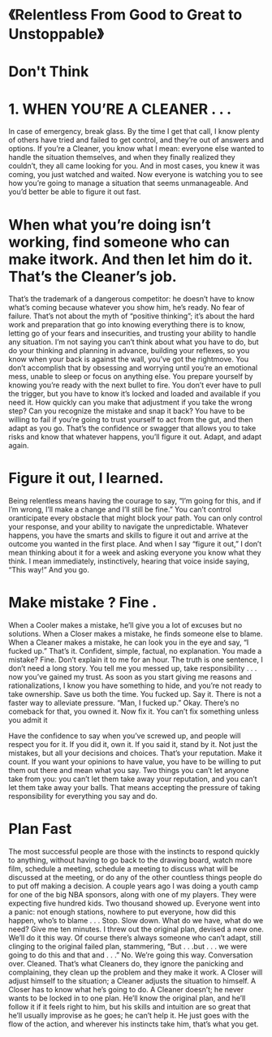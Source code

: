 
 # 《Relentless From Good to Great to Unstoppable》

# Don't Think 
# 1. WHEN YOU’RE A CLEANER . . .

In case of emergency, break glass. By the time I
get that call, I know plenty of others have tried and
failed to get control, and they’re out of answers
and options. If you’re a Cleaner, you know what I
mean: everyone else wanted to handle the situation
themselves, and when they finally realized they
couldn’t, they all came looking for you. And in
most cases, you knew it was coming, you just
watched and waited. Now everyone is watching
you to see how you’re going to manage a situation
that seems unmanageable. And you’d better be able
to figure it out fast.

# When what you’re doing isn’t working, find someone who can make itwork. And then let him do it. That’s the Cleaner’s job.

That’s the trademark of a dangerous competitor:
he doesn’t have to know what’s coming because
whatever you show him, he’s ready. No fear of
failure.
That’s not about the myth of “positive thinking”;
it’s about the hard work and preparation that go
into knowing everything there is to know, letting go
of your fears and insecurities, and trusting your
ability to handle any situation.
I’m not saying you can’t think about what you
have to do, but do your thinking and planning in
advance, building your reflexes, so you know when
your back is against the wall, you’ve got the rightmove. You don’t accomplish that by obsessing and
worrying until you’re an emotional mess, unable to
sleep or focus on anything else. You prepare
yourself by knowing you’re ready with the next
bullet to fire. You don’t ever have to pull the
trigger, but you have to know it’s locked and
loaded and available if you need it.
How quickly can you make that adjustment if
you take the wrong step? Can you recognize the
mistake and snap it back? You have to be willing
to fail if you’re going to trust yourself to act from
the gut, and then adapt as you go. That’s the
confidence or swagger that allows you to take risks
and know that whatever happens, you’ll figure it
out. Adapt, and adapt again.

# Figure it out, I learned.

Being relentless means having the courage to
say, “I’m going for this, and if I’m wrong, I’ll make
a change and I’ll still be fine.” You can’t control oranticipate every obstacle that might block your
path. You can only control your response, and your
ability to navigate the unpredictable. Whatever
happens, you have the smarts and skills to figure it
out and arrive at the outcome you wanted in the
first place.
And when I say “figure it out,” I don’t mean
thinking about it for a week and asking everyone
you know what they think. I mean immediately,
instinctively, hearing that voice inside saying,
“This way!” And you go.


# Make mistake ? Fine .

When a Cooler makes a
mistake, he’ll give you a lot of excuses but no
solutions. When a Closer makes a mistake, he finds
someone else to blame. When a Cleaner makes a
mistake, he can look you in the eye and say, “I
fucked up.”
That’s it. Confident, simple, factual, no
explanation. You made a mistake? Fine. Don’t
explain it to me for an hour. The truth is one
sentence, I don’t need a long story. You tell me you
messed up, take responsibility . . . now you’ve
gained my trust. As soon as you start giving me
reasons and rationalizations, I know you have
something to hide, and you’re not ready to take
ownership. Save us both the time. You fucked up.
Say it. There is not a faster way to alleviate
pressure. “Man, I fucked up.” Okay. There’s no
comeback for that, you owned it. Now fix it. You
can’t fix something unless you admit it


Have the confidence to say when you’ve
screwed up, and people will respect you for it.
If you did it, own it. If you said it, stand by it.
Not just the mistakes, but all your decisions and
choices. That’s your reputation. Make it count. If
you want your opinions to have value, you have to
be willing to put them out there and mean what you
say. Two things you can’t let anyone take from you:
you can’t let them take away your reputation, and
you can’t let them take away your balls. That
means accepting the pressure of taking
responsibility for everything you say and do.


# Plan Fast 

The most successful people are those with the
instincts to respond quickly to anything, without
having to go back to the drawing board, watch
more film, schedule a meeting, schedule a meeting
to discuss what will be discussed at the meeting,
or do any of the other countless things people do to
put off making a decision. A couple years ago I
was doing a youth camp for one of the big NBA
sponsors, along with one of my players. They were
expecting five hundred kids. Two thousand showed
up. Everyone went into a panic: not enough
stations, nowhere to put everyone, how did this
happen, who’s to blame . . . Stop. Slow down.
What do we have, what do we need? Give me ten
minutes. I threw out the original plan, devised a
new one. We’ll do it this way. Of course there’s
always someone who can’t adapt, still clinging to
the original failed plan, stammering, “But . . .but . . . we were going to do this and that and . . .”
No. We’re going this way. Conversation over.
Cleaned. That’s what Cleaners do, they ignore the
panicking and complaining, they clean up the
problem and they make it work.
A Closer will adjust himself to the situation; a
Cleaner adjusts the situation to himself. A Closer
has to know what he’s going to do. A Cleaner
doesn’t; he never wants to be locked in to one
plan. He’ll know the original plan, and he’ll
follow it if it feels right to him, but his skills and
intuition are so great that he’ll usually improvise
as he goes; he can’t help it. He just goes with the
flow of the action, and wherever his instincts take
him, that’s what you get.

